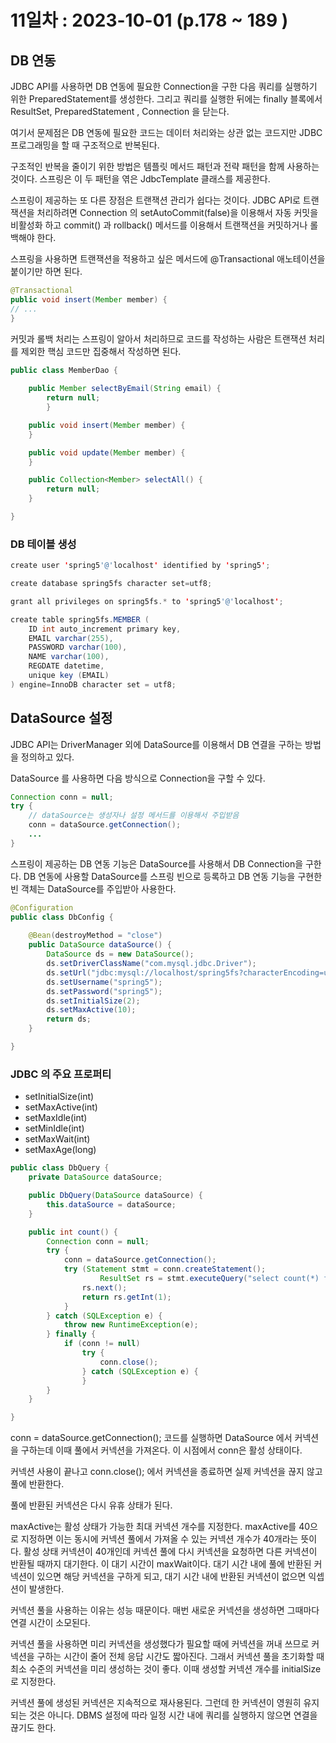 # 11일차 : 2023-10-01 (p.178 ~ 189 )

## DB 연동

JDBC API를 사용하면 DB 연동에 필요한 Connection을 구한 다음 쿼리를 실행하기 위한 
PreparedStatement를 생성한다. 그리고 쿼리를 실행한 뒤에는 
finally 블록에서 ResultSet, PreparedStatement , Connection 을 닫는다.

여기서 문제점은 DB 연동에 필요한 코드는 데이터 처리와는 상관 없는 코드지만
JDBC 프로그래밍을 할 때 구조적으로 반복된다. 

구조적인 반복을 줄이기 위한 방법은 템플릿 메서드 패턴과 전략 패턴을 함께 사용하는 것이다.
스프링은 이 두 패턴을 엮은 JdbcTemplate 클래스를 제공한다. 

스프링이 제공하는 또 다른 장점은 트랜잭션 관리가 쉽다는 것이다.
JDBC API로 트랜잭션을 처리하려면 Connection 의 setAutoCommit(false)을 이용해서 자동 커밋을 비활성화 하고
commit() 과 rollback() 메서드를 이용해서 트랜잭션을 커밋하거나 롤백해야 한다.

스프링을 사용하면 트랜잭션을 적용하고 싶은 메서드에 @Transactional 애노테이션을 붙이기만 하면 된다.

```java
@Transactional
public void insert(Member member) {
// ...    
}
```

커밋과 롤백 처리는 스프링이 알아서 처리하므로 코드를 작성하는 사람은 트랜잭션 처리를 제외한 핵심 코드만
집중해서 작성하면 된다.

```java
public class MemberDao {
	
	public Member selectByEmail(String email) {
		return null; 
		}

	public void insert(Member member) {
	}

	public void update(Member member) {
	}

	public Collection<Member> selectAll() {
		return null;
	}

}
```

### DB 테이블 생성 

```java
create user 'spring5'@'localhost' identified by 'spring5';

create database spring5fs character set=utf8;

grant all privileges on spring5fs.* to 'spring5'@'localhost';

create table spring5fs.MEMBER (
    ID int auto_increment primary key,
    EMAIL varchar(255),
    PASSWORD varchar(100),
    NAME varchar(100),
    REGDATE datetime,
    unique key (EMAIL) 
) engine=InnoDB character set = utf8;
```

## DataSource 설정 

JDBC API는 DriverManager 외에 DataSource를 이용해서 DB 연결을 구하는 방법을 정의하고 있다.

DataSource 를 사용하면 다음 방식으로 Connection을 구할 수 있다.

```java
Connection conn = null;
try {
    // dataSource는 생성자나 설정 메서드를 이용해서 주입받음
    conn = dataSource.getConnection();
    ...
}
```

스프링이 제공하는 DB 연동 기능은 DataSource를 사용해서 DB Connection을 구한다.
DB 연동에 사용할 DataSource를 스프링 빈으로 등록하고 DB 연동 기능을 구현한 빈 객체는 DataSource를 주입받아 사용한다.

```java
@Configuration
public class DbConfig {
	
	@Bean(destroyMethod = "close")
	public DataSource dataSource() {
		DataSource ds = new DataSource();
		ds.setDriverClassName("com.mysql.jdbc.Driver");
		ds.setUrl("jdbc:mysql://localhost/spring5fs?characterEncoding=utf8");
		ds.setUsername("spring5");
		ds.setPassword("spring5");
		ds.setInitialSize(2);
		ds.setMaxActive(10);
		return ds;
	}

}

```

### JDBC 의 주요 프로퍼티

- setInitialSize(int) 
- setMaxActive(int)
- setMaxIdle(int)
- setMinIdle(int)
- setMaxWait(int)
- setMaxAge(long)


```java
public class DbQuery {
	private DataSource dataSource;

	public DbQuery(DataSource dataSource) {
		this.dataSource = dataSource;
	}

	public int count() {
		Connection conn = null;
		try {
			conn = dataSource.getConnection();
			try (Statement stmt = conn.createStatement();
					ResultSet rs = stmt.executeQuery("select count(*) from MEMBER")) {
				rs.next();
				return rs.getInt(1);
			}
		} catch (SQLException e) {
			throw new RuntimeException(e);
		} finally {
			if (conn != null)
				try {
					conn.close();
				} catch (SQLException e) {
				}
		}
	}

}
```

conn = dataSource.getConnection(); 코드를 실행하면 DataSource 에서 
커넥션을 구하는데 이때 풀에서 커넥션을 가져온다. 이 시점에서 conn은 활성 상태이다.

커넥션 사용이 끝나고  	conn.close(); 에서 커넥션을 종료하면 실제 커넥션을 끊지 않고 풀에 반환한다.

풀에 반환된 커넥션은 다시 유휴 상태가 된다.

maxActive는 활성 상태가 가능한 최대 커넥션 개수를 지정한다. maxActive를 40으로 지정하면
이는 동시에 커넥션 풀에서 가져올 수 있는 커넥션 개수가 40개라는 뜻이다. 
활성 상태 커넥션이 40개인데 커넥션 풀에 다시 커넥션을 요청하면 다른 커넥션이 반환될 때까지 대기한다. 
이 대기 시간이 maxWait이다. 대기 시간 내에 풀에 반환된 커넥션이 있으면 해당 커넥션을 구하게 되고,
대기 시간 내에 반환된 커넥션이 없으면 익셉션이 발생한다. 

커넥션 풀을 사용하는 이유는 성능 때문이다. 매번 새로운 커넥션을 생성하면 그때마다 연결 시간이 소모된다.

커넥션 풀을 사용하면 미리 커넥션을 생성했다가 필요할 때에 커넥션을 꺼내 쓰므로 커넥션을 구하는 시간이 줄어
전체 응답 시간도 짧아진다. 그래서 커넥션 풀을 초기화할 때 최소 수준의 커넥션을 미리 생성하는 것이 좋다.
이때 생성할 커넥션 개수를 initialSize 로 지정한다.

커넥션 풀에 생성된 커넥션은 지속적으로 재사용된다. 그런데 한 커넥션이 영원히 유지되는 것은 아니다. 
DBMS 설정에 따라 일정 시간 내에 쿼리를 실행하지 않으면 연결을 끊기도 한다.
